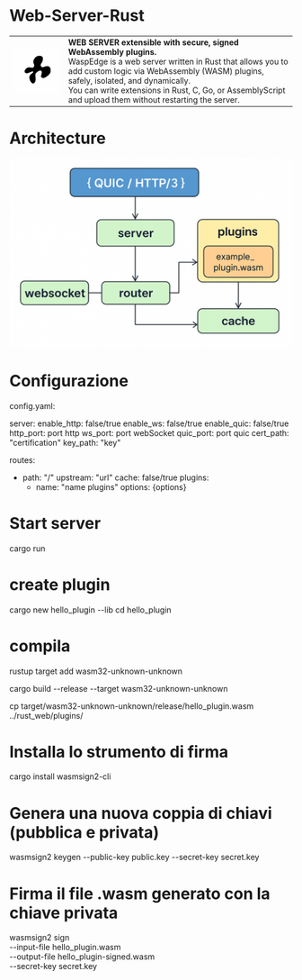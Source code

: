 # Web-Server-Rust


<table align="center">
  <tr>
    <td><img src="./images/logoWebServer.png" alt="logo" width="250"/></td>
    <td>
      <b>WEB SERVER extensible with secure, signed WebAssembly plugins.</b><br>
      WaspEdge is a web server written in Rust that allows you to add custom logic via WebAssembly (WASM) plugins, safely, isolated, and dynamically.<br>
      You can write extensions in Rust, C, Go, or AssemblyScript and upload them without restarting the server.
    </td>
  </tr>
</table>

# Architecture

![schema](./images/schema.png)


# Configurazione
config.yaml:

server:
  enable_http: false/true
  enable_ws: false/true
  enable_quic: false/true
  http_port: port http
  ws_port: port webSocket
  quic_port: port quic
  cert_path: "certification"
  key_path: "key"


routes:
  - path: "/"
    upstream: "url"
    cache: false/true
    plugins:
      - name: "name plugins"
        options: {options}



# Start server
cargo run

# create plugin
cargo new hello_plugin --lib
cd hello_plugin

# compila
rustup target add wasm32-unknown-unknown

cargo build --release --target wasm32-unknown-unknown

cp target/wasm32-unknown-unknown/release/hello_plugin.wasm ../rust_web/plugins/

# Installa lo strumento di firma
cargo install wasmsign2-cli

# Genera una nuova coppia di chiavi (pubblica e privata)
wasmsign2 keygen --public-key public.key --secret-key secret.key

# Firma il file .wasm generato con la chiave privata
wasmsign2 sign \
  --input-file hello_plugin.wasm \
  --output-file hello_plugin-signed.wasm \
  --secret-key secret.key


